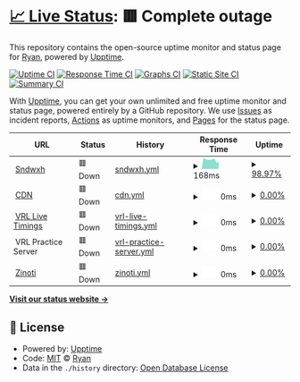 # [📈 Live Status](https://status.sndwxh.co): <!--live status--> **🟥 Complete outage**

This repository contains the open-source uptime monitor and status page for [Ryan](https://status.sndwxh.co), powered by [Upptime](https://github.com/upptime/upptime).

[![Uptime CI](https://github.com/sndwxh/sndwxh.github.io/workflows/Uptime%20CI/badge.svg)](https://github.com/sndwxh/sndwxh.github.io/actions?query=workflow%3A%22Uptime+CI%22)
[![Response Time CI](https://github.com/sndwxh/sndwxh.github.io/workflows/Response%20Time%20CI/badge.svg)](https://github.com/sndwxh/sndwxh.github.io/actions?query=workflow%3A%22Response+Time+CI%22)
[![Graphs CI](https://github.com/sndwxh/sndwxh.github.io/workflows/Graphs%20CI/badge.svg)](https://github.com/sndwxh/sndwxh.github.io/actions?query=workflow%3A%22Graphs+CI%22)
[![Static Site CI](https://github.com/sndwxh/sndwxh.github.io/workflows/Static%20Site%20CI/badge.svg)](https://github.com/sndwxh/sndwxh.github.io/actions?query=workflow%3A%22Static+Site+CI%22)
[![Summary CI](https://github.com/sndwxh/sndwxh.github.io/workflows/Summary%20CI/badge.svg)](https://github.com/sndwxh/sndwxh.github.io/actions?query=workflow%3A%22Summary+CI%22)

With [Upptime](https://upptime.js.org), you can get your own unlimited and free uptime monitor and status page, powered entirely by a GitHub repository. We use [Issues](https://github.com/sndwxh/sndwxh.github.io/issues) as incident reports, [Actions](https://github.com/sndwxh/sndwxh.github.io/actions) as uptime monitors, and [Pages](https://status.sndwxh.co) for the status page.

<!--start: status pages-->
<!-- This summary is generated by Upptime (https://github.com/upptime/upptime) -->
<!-- Do not edit this manually, your changes will be overwritten -->
<!-- prettier-ignore -->
| URL | Status | History | Response Time | Uptime |
| --- | ------ | ------- | ------------- | ------ |
| <img alt="" src="https://favicons.githubusercontent.com/sndwxh.co" height="13"> [Sndwxh](https://sndwxh.co) | 🟥 Down | [sndwxh.yml](https://github.com/sndwxh/sndwxh.github.io/commits/HEAD/history/sndwxh.yml) | <details><summary><img alt="Response time graph" src="./graphs/sndwxh/response-time-week.png" height="20"> 168ms</summary><br><a href="https://status.sndwxh.co/history/sndwxh"><img alt="Response time 268" src="https://img.shields.io/endpoint?url=https%3A%2F%2Fraw.githubusercontent.com%2Fsndwxh%2Fsndwxh.github.io%2FHEAD%2Fapi%2Fsndwxh%2Fresponse-time.json"></a><br><a href="https://status.sndwxh.co/history/sndwxh"><img alt="24-hour response time 134" src="https://img.shields.io/endpoint?url=https%3A%2F%2Fraw.githubusercontent.com%2Fsndwxh%2Fsndwxh.github.io%2FHEAD%2Fapi%2Fsndwxh%2Fresponse-time-day.json"></a><br><a href="https://status.sndwxh.co/history/sndwxh"><img alt="7-day response time 168" src="https://img.shields.io/endpoint?url=https%3A%2F%2Fraw.githubusercontent.com%2Fsndwxh%2Fsndwxh.github.io%2FHEAD%2Fapi%2Fsndwxh%2Fresponse-time-week.json"></a><br><a href="https://status.sndwxh.co/history/sndwxh"><img alt="30-day response time 628" src="https://img.shields.io/endpoint?url=https%3A%2F%2Fraw.githubusercontent.com%2Fsndwxh%2Fsndwxh.github.io%2FHEAD%2Fapi%2Fsndwxh%2Fresponse-time-month.json"></a><br><a href="https://status.sndwxh.co/history/sndwxh"><img alt="1-year response time 268" src="https://img.shields.io/endpoint?url=https%3A%2F%2Fraw.githubusercontent.com%2Fsndwxh%2Fsndwxh.github.io%2FHEAD%2Fapi%2Fsndwxh%2Fresponse-time-year.json"></a></details> | <details><summary><a href="https://status.sndwxh.co/history/sndwxh">98.97%</a></summary><a href="https://status.sndwxh.co/history/sndwxh"><img alt="All-time uptime 57.08%" src="https://img.shields.io/endpoint?url=https%3A%2F%2Fraw.githubusercontent.com%2Fsndwxh%2Fsndwxh.github.io%2FHEAD%2Fapi%2Fsndwxh%2Fuptime.json"></a><br><a href="https://status.sndwxh.co/history/sndwxh"><img alt="24-hour uptime 92.82%" src="https://img.shields.io/endpoint?url=https%3A%2F%2Fraw.githubusercontent.com%2Fsndwxh%2Fsndwxh.github.io%2FHEAD%2Fapi%2Fsndwxh%2Fuptime-day.json"></a><br><a href="https://status.sndwxh.co/history/sndwxh"><img alt="7-day uptime 98.97%" src="https://img.shields.io/endpoint?url=https%3A%2F%2Fraw.githubusercontent.com%2Fsndwxh%2Fsndwxh.github.io%2FHEAD%2Fapi%2Fsndwxh%2Fuptime-week.json"></a><br><a href="https://status.sndwxh.co/history/sndwxh"><img alt="30-day uptime 99.69%" src="https://img.shields.io/endpoint?url=https%3A%2F%2Fraw.githubusercontent.com%2Fsndwxh%2Fsndwxh.github.io%2FHEAD%2Fapi%2Fsndwxh%2Fuptime-month.json"></a><br><a href="https://status.sndwxh.co/history/sndwxh"><img alt="1-year uptime 57.08%" src="https://img.shields.io/endpoint?url=https%3A%2F%2Fraw.githubusercontent.com%2Fsndwxh%2Fsndwxh.github.io%2FHEAD%2Fapi%2Fsndwxh%2Fuptime-year.json"></a></details>
| <img alt="" src="https://favicons.githubusercontent.com/cdn.sndwxh.co" height="13"> [CDN](https://cdn.sndwxh.co) | 🟥 Down | [cdn.yml](https://github.com/sndwxh/sndwxh.github.io/commits/HEAD/history/cdn.yml) | <details><summary><img alt="Response time graph" src="./graphs/cdn/response-time-week.png" height="20"> 0ms</summary><br><a href="https://status.sndwxh.co/history/cdn"><img alt="Response time 811" src="https://img.shields.io/endpoint?url=https%3A%2F%2Fraw.githubusercontent.com%2Fsndwxh%2Fsndwxh.github.io%2FHEAD%2Fapi%2Fcdn%2Fresponse-time.json"></a><br><a href="https://status.sndwxh.co/history/cdn"><img alt="24-hour response time 0" src="https://img.shields.io/endpoint?url=https%3A%2F%2Fraw.githubusercontent.com%2Fsndwxh%2Fsndwxh.github.io%2FHEAD%2Fapi%2Fcdn%2Fresponse-time-day.json"></a><br><a href="https://status.sndwxh.co/history/cdn"><img alt="7-day response time 0" src="https://img.shields.io/endpoint?url=https%3A%2F%2Fraw.githubusercontent.com%2Fsndwxh%2Fsndwxh.github.io%2FHEAD%2Fapi%2Fcdn%2Fresponse-time-week.json"></a><br><a href="https://status.sndwxh.co/history/cdn"><img alt="30-day response time 1268" src="https://img.shields.io/endpoint?url=https%3A%2F%2Fraw.githubusercontent.com%2Fsndwxh%2Fsndwxh.github.io%2FHEAD%2Fapi%2Fcdn%2Fresponse-time-month.json"></a><br><a href="https://status.sndwxh.co/history/cdn"><img alt="1-year response time 811" src="https://img.shields.io/endpoint?url=https%3A%2F%2Fraw.githubusercontent.com%2Fsndwxh%2Fsndwxh.github.io%2FHEAD%2Fapi%2Fcdn%2Fresponse-time-year.json"></a></details> | <details><summary><a href="https://status.sndwxh.co/history/cdn">0.00%</a></summary><a href="https://status.sndwxh.co/history/cdn"><img alt="All-time uptime 80.29%" src="https://img.shields.io/endpoint?url=https%3A%2F%2Fraw.githubusercontent.com%2Fsndwxh%2Fsndwxh.github.io%2FHEAD%2Fapi%2Fcdn%2Fuptime.json"></a><br><a href="https://status.sndwxh.co/history/cdn"><img alt="24-hour uptime 0.00%" src="https://img.shields.io/endpoint?url=https%3A%2F%2Fraw.githubusercontent.com%2Fsndwxh%2Fsndwxh.github.io%2FHEAD%2Fapi%2Fcdn%2Fuptime-day.json"></a><br><a href="https://status.sndwxh.co/history/cdn"><img alt="7-day uptime 0.00%" src="https://img.shields.io/endpoint?url=https%3A%2F%2Fraw.githubusercontent.com%2Fsndwxh%2Fsndwxh.github.io%2FHEAD%2Fapi%2Fcdn%2Fuptime-week.json"></a><br><a href="https://status.sndwxh.co/history/cdn"><img alt="30-day uptime 4.89%" src="https://img.shields.io/endpoint?url=https%3A%2F%2Fraw.githubusercontent.com%2Fsndwxh%2Fsndwxh.github.io%2FHEAD%2Fapi%2Fcdn%2Fuptime-month.json"></a><br><a href="https://status.sndwxh.co/history/cdn"><img alt="1-year uptime 80.29%" src="https://img.shields.io/endpoint?url=https%3A%2F%2Fraw.githubusercontent.com%2Fsndwxh%2Fsndwxh.github.io%2FHEAD%2Fapi%2Fcdn%2Fuptime-year.json"></a></details>
| <img alt="" src="https://favicons.githubusercontent.com/vrl.sndwxh.co" height="13"> [VRL Live Timings](https://vrl.sndwxh.co) | 🟥 Down | [vrl-live-timings.yml](https://github.com/sndwxh/sndwxh.github.io/commits/HEAD/history/vrl-live-timings.yml) | <details><summary><img alt="Response time graph" src="./graphs/vrl-live-timings/response-time-week.png" height="20"> 0ms</summary><br><a href="https://status.sndwxh.co/history/vrl-live-timings"><img alt="Response time 919" src="https://img.shields.io/endpoint?url=https%3A%2F%2Fraw.githubusercontent.com%2Fsndwxh%2Fsndwxh.github.io%2FHEAD%2Fapi%2Fvrl-live-timings%2Fresponse-time.json"></a><br><a href="https://status.sndwxh.co/history/vrl-live-timings"><img alt="24-hour response time 0" src="https://img.shields.io/endpoint?url=https%3A%2F%2Fraw.githubusercontent.com%2Fsndwxh%2Fsndwxh.github.io%2FHEAD%2Fapi%2Fvrl-live-timings%2Fresponse-time-day.json"></a><br><a href="https://status.sndwxh.co/history/vrl-live-timings"><img alt="7-day response time 0" src="https://img.shields.io/endpoint?url=https%3A%2F%2Fraw.githubusercontent.com%2Fsndwxh%2Fsndwxh.github.io%2FHEAD%2Fapi%2Fvrl-live-timings%2Fresponse-time-week.json"></a><br><a href="https://status.sndwxh.co/history/vrl-live-timings"><img alt="30-day response time 734" src="https://img.shields.io/endpoint?url=https%3A%2F%2Fraw.githubusercontent.com%2Fsndwxh%2Fsndwxh.github.io%2FHEAD%2Fapi%2Fvrl-live-timings%2Fresponse-time-month.json"></a><br><a href="https://status.sndwxh.co/history/vrl-live-timings"><img alt="1-year response time 919" src="https://img.shields.io/endpoint?url=https%3A%2F%2Fraw.githubusercontent.com%2Fsndwxh%2Fsndwxh.github.io%2FHEAD%2Fapi%2Fvrl-live-timings%2Fresponse-time-year.json"></a></details> | <details><summary><a href="https://status.sndwxh.co/history/vrl-live-timings">0.00%</a></summary><a href="https://status.sndwxh.co/history/vrl-live-timings"><img alt="All-time uptime 80.30%" src="https://img.shields.io/endpoint?url=https%3A%2F%2Fraw.githubusercontent.com%2Fsndwxh%2Fsndwxh.github.io%2FHEAD%2Fapi%2Fvrl-live-timings%2Fuptime.json"></a><br><a href="https://status.sndwxh.co/history/vrl-live-timings"><img alt="24-hour uptime 0.00%" src="https://img.shields.io/endpoint?url=https%3A%2F%2Fraw.githubusercontent.com%2Fsndwxh%2Fsndwxh.github.io%2FHEAD%2Fapi%2Fvrl-live-timings%2Fuptime-day.json"></a><br><a href="https://status.sndwxh.co/history/vrl-live-timings"><img alt="7-day uptime 0.00%" src="https://img.shields.io/endpoint?url=https%3A%2F%2Fraw.githubusercontent.com%2Fsndwxh%2Fsndwxh.github.io%2FHEAD%2Fapi%2Fvrl-live-timings%2Fuptime-week.json"></a><br><a href="https://status.sndwxh.co/history/vrl-live-timings"><img alt="30-day uptime 4.89%" src="https://img.shields.io/endpoint?url=https%3A%2F%2Fraw.githubusercontent.com%2Fsndwxh%2Fsndwxh.github.io%2FHEAD%2Fapi%2Fvrl-live-timings%2Fuptime-month.json"></a><br><a href="https://status.sndwxh.co/history/vrl-live-timings"><img alt="1-year uptime 80.30%" src="https://img.shields.io/endpoint?url=https%3A%2F%2Fraw.githubusercontent.com%2Fsndwxh%2Fsndwxh.github.io%2FHEAD%2Fapi%2Fvrl-live-timings%2Fuptime-year.json"></a></details>
| <img alt="" src="https://favicons.githubusercontent.com/null" height="13"> VRL Practice Server | 🟥 Down | [vrl-practice-server.yml](https://github.com/sndwxh/sndwxh.github.io/commits/HEAD/history/vrl-practice-server.yml) | <details><summary><img alt="Response time graph" src="./graphs/vrl-practice-server/response-time-week.png" height="20"> 0ms</summary><br><a href="https://status.sndwxh.co/history/vrl-practice-server"><img alt="Response time 222" src="https://img.shields.io/endpoint?url=https%3A%2F%2Fraw.githubusercontent.com%2Fsndwxh%2Fsndwxh.github.io%2FHEAD%2Fapi%2Fvrl-practice-server%2Fresponse-time.json"></a><br><a href="https://status.sndwxh.co/history/vrl-practice-server"><img alt="24-hour response time 0" src="https://img.shields.io/endpoint?url=https%3A%2F%2Fraw.githubusercontent.com%2Fsndwxh%2Fsndwxh.github.io%2FHEAD%2Fapi%2Fvrl-practice-server%2Fresponse-time-day.json"></a><br><a href="https://status.sndwxh.co/history/vrl-practice-server"><img alt="7-day response time 0" src="https://img.shields.io/endpoint?url=https%3A%2F%2Fraw.githubusercontent.com%2Fsndwxh%2Fsndwxh.github.io%2FHEAD%2Fapi%2Fvrl-practice-server%2Fresponse-time-week.json"></a><br><a href="https://status.sndwxh.co/history/vrl-practice-server"><img alt="30-day response time 0" src="https://img.shields.io/endpoint?url=https%3A%2F%2Fraw.githubusercontent.com%2Fsndwxh%2Fsndwxh.github.io%2FHEAD%2Fapi%2Fvrl-practice-server%2Fresponse-time-month.json"></a><br><a href="https://status.sndwxh.co/history/vrl-practice-server"><img alt="1-year response time 222" src="https://img.shields.io/endpoint?url=https%3A%2F%2Fraw.githubusercontent.com%2Fsndwxh%2Fsndwxh.github.io%2FHEAD%2Fapi%2Fvrl-practice-server%2Fresponse-time-year.json"></a></details> | <details><summary><a href="https://status.sndwxh.co/history/vrl-practice-server">0.00%</a></summary><a href="https://status.sndwxh.co/history/vrl-practice-server"><img alt="All-time uptime 78.30%" src="https://img.shields.io/endpoint?url=https%3A%2F%2Fraw.githubusercontent.com%2Fsndwxh%2Fsndwxh.github.io%2FHEAD%2Fapi%2Fvrl-practice-server%2Fuptime.json"></a><br><a href="https://status.sndwxh.co/history/vrl-practice-server"><img alt="24-hour uptime 0.00%" src="https://img.shields.io/endpoint?url=https%3A%2F%2Fraw.githubusercontent.com%2Fsndwxh%2Fsndwxh.github.io%2FHEAD%2Fapi%2Fvrl-practice-server%2Fuptime-day.json"></a><br><a href="https://status.sndwxh.co/history/vrl-practice-server"><img alt="7-day uptime 0.00%" src="https://img.shields.io/endpoint?url=https%3A%2F%2Fraw.githubusercontent.com%2Fsndwxh%2Fsndwxh.github.io%2FHEAD%2Fapi%2Fvrl-practice-server%2Fuptime-week.json"></a><br><a href="https://status.sndwxh.co/history/vrl-practice-server"><img alt="30-day uptime 0.00%" src="https://img.shields.io/endpoint?url=https%3A%2F%2Fraw.githubusercontent.com%2Fsndwxh%2Fsndwxh.github.io%2FHEAD%2Fapi%2Fvrl-practice-server%2Fuptime-month.json"></a><br><a href="https://status.sndwxh.co/history/vrl-practice-server"><img alt="1-year uptime 78.30%" src="https://img.shields.io/endpoint?url=https%3A%2F%2Fraw.githubusercontent.com%2Fsndwxh%2Fsndwxh.github.io%2FHEAD%2Fapi%2Fvrl-practice-server%2Fuptime-year.json"></a></details>
| <img alt="" src="https://favicons.githubusercontent.com/zinoti.co" height="13"> [Zinoti](https://zinoti.co) | 🟥 Down | [zinoti.yml](https://github.com/sndwxh/sndwxh.github.io/commits/HEAD/history/zinoti.yml) | <details><summary><img alt="Response time graph" src="./graphs/zinoti/response-time-week.png" height="20"> 0ms</summary><br><a href="https://status.sndwxh.co/history/zinoti"><img alt="Response time 1094" src="https://img.shields.io/endpoint?url=https%3A%2F%2Fraw.githubusercontent.com%2Fsndwxh%2Fsndwxh.github.io%2FHEAD%2Fapi%2Fzinoti%2Fresponse-time.json"></a><br><a href="https://status.sndwxh.co/history/zinoti"><img alt="24-hour response time 0" src="https://img.shields.io/endpoint?url=https%3A%2F%2Fraw.githubusercontent.com%2Fsndwxh%2Fsndwxh.github.io%2FHEAD%2Fapi%2Fzinoti%2Fresponse-time-day.json"></a><br><a href="https://status.sndwxh.co/history/zinoti"><img alt="7-day response time 0" src="https://img.shields.io/endpoint?url=https%3A%2F%2Fraw.githubusercontent.com%2Fsndwxh%2Fsndwxh.github.io%2FHEAD%2Fapi%2Fzinoti%2Fresponse-time-week.json"></a><br><a href="https://status.sndwxh.co/history/zinoti"><img alt="30-day response time 1488" src="https://img.shields.io/endpoint?url=https%3A%2F%2Fraw.githubusercontent.com%2Fsndwxh%2Fsndwxh.github.io%2FHEAD%2Fapi%2Fzinoti%2Fresponse-time-month.json"></a><br><a href="https://status.sndwxh.co/history/zinoti"><img alt="1-year response time 1094" src="https://img.shields.io/endpoint?url=https%3A%2F%2Fraw.githubusercontent.com%2Fsndwxh%2Fsndwxh.github.io%2FHEAD%2Fapi%2Fzinoti%2Fresponse-time-year.json"></a></details> | <details><summary><a href="https://status.sndwxh.co/history/zinoti">0.00%</a></summary><a href="https://status.sndwxh.co/history/zinoti"><img alt="All-time uptime 72.77%" src="https://img.shields.io/endpoint?url=https%3A%2F%2Fraw.githubusercontent.com%2Fsndwxh%2Fsndwxh.github.io%2FHEAD%2Fapi%2Fzinoti%2Fuptime.json"></a><br><a href="https://status.sndwxh.co/history/zinoti"><img alt="24-hour uptime 0.00%" src="https://img.shields.io/endpoint?url=https%3A%2F%2Fraw.githubusercontent.com%2Fsndwxh%2Fsndwxh.github.io%2FHEAD%2Fapi%2Fzinoti%2Fuptime-day.json"></a><br><a href="https://status.sndwxh.co/history/zinoti"><img alt="7-day uptime 0.00%" src="https://img.shields.io/endpoint?url=https%3A%2F%2Fraw.githubusercontent.com%2Fsndwxh%2Fsndwxh.github.io%2FHEAD%2Fapi%2Fzinoti%2Fuptime-week.json"></a><br><a href="https://status.sndwxh.co/history/zinoti"><img alt="30-day uptime 4.90%" src="https://img.shields.io/endpoint?url=https%3A%2F%2Fraw.githubusercontent.com%2Fsndwxh%2Fsndwxh.github.io%2FHEAD%2Fapi%2Fzinoti%2Fuptime-month.json"></a><br><a href="https://status.sndwxh.co/history/zinoti"><img alt="1-year uptime 72.77%" src="https://img.shields.io/endpoint?url=https%3A%2F%2Fraw.githubusercontent.com%2Fsndwxh%2Fsndwxh.github.io%2FHEAD%2Fapi%2Fzinoti%2Fuptime-year.json"></a></details>

<!--end: status pages-->

[**Visit our status website →**](https://status.sndwxh.co)

## 📄 License

- Powered by: [Upptime](https://github.com/upptime/upptime)
- Code: [MIT](./LICENSE) © [Ryan](https://status.sndwxh.co)
- Data in the `./history` directory: [Open Database License](https://opendatacommons.org/licenses/odbl/1-0/)
